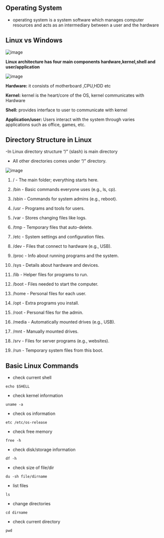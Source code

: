 ## Operating System
- operating system is a system software which manages computer resources and acts as an intermediary between a user and the hardware
## Linux vs Windows
![image](https://github.com/user-attachments/assets/95f501d7-a477-4a71-bc14-90294f6184a7)




**Linux architecture has four main components hardware,kernel,shell and user/application**

![image](https://github.com/user-attachments/assets/ab950a30-cdbf-4833-9e77-246d3cebbf7a)


**Hardware:** it consists of motherboard ,CPU,HDD etc

**Kernel:** kernel is the heart/core of the OS, kernel communicates with Hardware

**Shell:** provides interface to user to communicate with kernel 

**Application/user:** Users interact with the system through varies applications such as office, games, etc. 


## Directory  Structure in  Linux

-In Linux directory structure   “/”  (slash) is main directory
- All other directories comes under “/” directory.

![image](https://github.com/user-attachments/assets/b57699df-3ef1-482f-bf0e-1f9f138c4df4)

1. / - The main folder; everything starts here.


2. /bin - Basic commands everyone uses (e.g., ls, cp).


3. /sbin - Commands for system admins (e.g., reboot).


4. /usr - Programs and tools for users.


5. /var - Stores changing files like logs.


6. /tmp - Temporary files that auto-delete.


7. /etc - System settings and configuration files.


8. /dev - Files that connect to hardware (e.g., USB).


9. /proc - Info about running programs and the system.


10. /sys - Details about hardware and devices.


11. /lib - Helper files for programs to run.


12. /boot - Files needed to start the computer.


13. /home - Personal files for each user.


14. /opt - Extra programs you install.


15. /root - Personal files for the admin.


16. /media - Automatically mounted drives (e.g., USB).


17. /mnt - Manually mounted drives.


18. /srv - Files for server programs (e.g., websites).


19. /run - Temporary system files from this boot.
## Basic Linux Commands
- check current shell
````
echo $SHELL
````
- check kernel information
````
uname -a
````
- check os information
````
etc /etc/os-release
````
- check free memory
````
free -h
````
- check disk/storage information
````
df -h
````
- check size of file/dir
````
du -sh file/dirname
````
- list files
````
ls
````
- change directories
````
cd dirname
````
- check current directory
````
pwd
````
